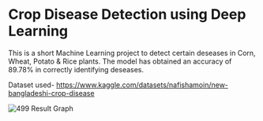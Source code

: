 
# Crop Disease Detection using Deep Learning

This is a short Machine Learning project to detect certain deseases in Corn, Wheat, Potato & Rice plants. The model has obtained an accuracy of 89.78% in correctly identifying deseases. 

Dataset used- https://www.kaggle.com/datasets/nafishamoin/new-bangladeshi-crop-disease

![499 Result Graph](https://github.com/user-attachments/assets/4b804a3c-bf60-40e0-832b-30b74805067d)




